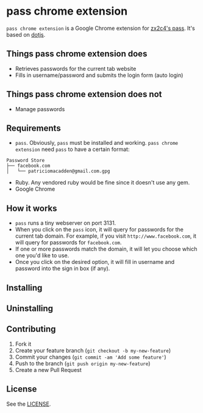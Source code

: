 # pass chrome extension

`pass chrome extension` is a Google Chrome extension for
[zx2c4's pass](http://www.passwordstore.org/). It's based on
[dotjs](https://github.com/defunkt/dotjs).

## Things pass chrome extension does

* Retrieves passwords for the current tab website
* Fills in username/password and submits the login form (auto login)

## Things pass chrome extension does not

* Manage passwords

## Requirements

* `pass`. Obviously, `pass` must be installed and working.
`pass chrome extension` need `pass` to have a certain format:

```
Password Store
├── facebook.com
│   └── patriciomacadden@gmail.com.gpg
```

* Ruby. Any vendored ruby would be fine since it doesn't use any gem.
* Google Chrome

## How it works

* `pass` runs a tiny webserver on port 3131.
* When you click on the `pass` icon, it will query for passwords for the
current tab domain. For example, if you visit `http://www.facebook.com`, it
will query for passwords for `facebook.com`.
* If one or more passwords match the domain, it will let you choose which one
you'd like to use.
* Once you click on the desired option, it will fill in username and password
into the sign in box (if any).

## Installing

## Uninstalling

## Contributing

1. Fork it
2. Create your feature branch (`git checkout -b my-new-feature`)
3. Commit your changes (`git commit -am 'Add some feature'`)
4. Push to the branch (`git push origin my-new-feature`)
5. Create a new Pull Request

## License

See the [LICENSE](https://github.com/patriciomacadden/pass-chrome-extension/blob/master/LICENSE).
